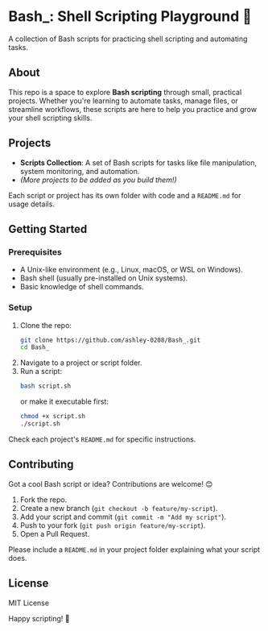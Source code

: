 # Bash_: Shell Scripting Playground 🐚

A collection of Bash scripts for practicing shell scripting and automating tasks.

## About

This repo is a space to explore **Bash scripting** through small, practical projects. Whether you're learning to automate tasks, manage files, or streamline workflows, these scripts are here to help you practice and grow your shell scripting skills.

## Projects

- **Scripts Collection**: A set of Bash scripts for tasks like file manipulation, system monitoring, and automation.
- *(More projects to be added as you build them!)*

Each script or project has its own folder with code and a `README.md` for usage details.

## Getting Started

### Prerequisites
- A Unix-like environment (e.g., Linux, macOS, or WSL on Windows).
- Bash shell (usually pre-installed on Unix systems).
- Basic knowledge of shell commands.

### Setup
1. Clone the repo:
   ```bash
   git clone https://github.com/ashley-0208/Bash_.git
   cd Bash_
   ```
2. Navigate to a project or script folder.
3. Run a script:
   ```bash
   bash script.sh
   ```
   or make it executable first:
   ```bash
   chmod +x script.sh
   ./script.sh
   ```

Check each project's `README.md` for specific instructions.

## Contributing

Got a cool Bash script or idea? Contributions are welcome! 😊
1. Fork the repo.
2. Create a new branch (`git checkout -b feature/my-script`).
3. Add your script and commit (`git commit -m "Add my script"`).
4. Push to your fork (`git push origin feature/my-script`).
5. Open a Pull Request.

Please include a `README.md` in your project folder explaining what your script does.

## License

MIT License

Happy scripting! 🚀